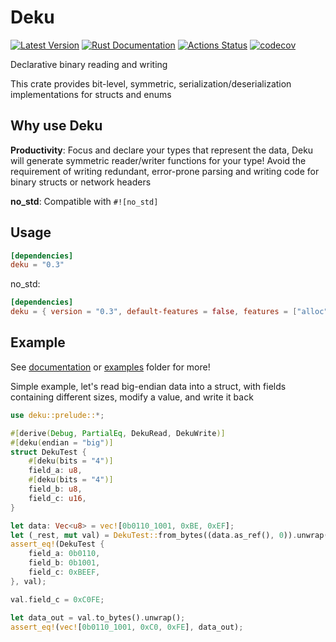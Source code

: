 # Deku

[![Latest Version](https://img.shields.io/crates/v/deku.svg)](https://crates.io/crates/deku)
[![Rust Documentation](https://docs.rs/deku/badge.svg)](https://docs.rs/deku)
[![Actions Status](https://github.com/sharksforarms/deku/workflows/CI/badge.svg)](https://github.com/sharksforarms/deku/actions)
[![codecov](https://codecov.io/gh/sharksforarms/deku/branch/master/graph/badge.svg)](https://codecov.io/gh/sharksforarms/deku)

Declarative binary reading and writing

This crate provides bit-level, symmetric, serialization/deserialization implementations for structs and enums

## Why use Deku

**Productivity**: Focus and declare your types that represent the data, Deku will generate symmetric reader/writer functions for your type! Avoid the requirement of writing redundant, error-prone parsing and writing code for binary structs or network headers

**no_std**: Compatible with `#![no_std]`

## Usage

```toml
[dependencies]
deku = "0.3"
```

no_std:
```toml
[dependencies]
deku = { version = "0.3", default-features = false, features = ["alloc"] }
```

## Example

See [documentation](https://docs.rs/deku) or [examples](https://github.com/sharksforarms/deku/tree/master/examples) folder for more!

Simple example, let's read big-endian data into a struct, with fields containing different sizes, modify a value, and write it back

```rust
use deku::prelude::*;

#[derive(Debug, PartialEq, DekuRead, DekuWrite)]
#[deku(endian = "big")]
struct DekuTest {
    #[deku(bits = "4")]
    field_a: u8,
    #[deku(bits = "4")]
    field_b: u8,
    field_c: u16,
}

let data: Vec<u8> = vec![0b0110_1001, 0xBE, 0xEF];
let (_rest, mut val) = DekuTest::from_bytes((data.as_ref(), 0)).unwrap();
assert_eq!(DekuTest {
    field_a: 0b0110,
    field_b: 0b1001,
    field_c: 0xBEEF,
}, val);

val.field_c = 0xC0FE;

let data_out = val.to_bytes().unwrap();
assert_eq!(vec![0b0110_1001, 0xC0, 0xFE], data_out);
```
